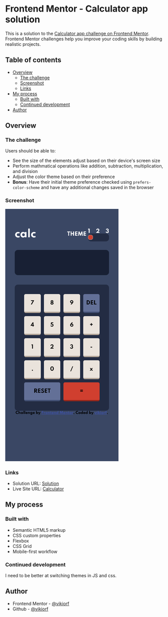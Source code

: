 # Frontend Mentor - Calculator app solution

This is a solution to the [Calculator app challenge on Frontend Mentor](https://www.frontendmentor.io/challenges/calculator-app-9lteq5N29). Frontend Mentor challenges help you improve your coding skills by building realistic projects.

## Table of contents

- [Overview](#overview)
  - [The challenge](#the-challenge)
  - [Screenshot](#screenshot)
  - [Links](#links)
- [My process](#my-process)
  - [Built with](#built-with)
  - [Continued development](#continued-development)
- [Author](#author)

## Overview

### The challenge

Users should be able to:

- See the size of the elements adjust based on their device's screen size
- Perform mathmatical operations like addition, subtraction, multiplication, and division
- Adjust the color theme based on their preference
- **Bonus**: Have their initial theme preference checked using `prefers-color-scheme` and have any additional changes saved in the browser

### Screenshot

![](./screenshot.png)

### Links

- Solution URL: [Solution](https://github.com/vikiorf/calculator-frontend-mentor)
- Live Site URL: [Calculator](https://calculator-frontend-mentor.vercel.app/)

## My process

### Built with

- Semantic HTML5 markup
- CSS custom properties
- Flexbox
- CSS Grid
- Mobile-first workflow

### Continued development

I need to be better at switching themes in JS and css.

## Author

- Frontend Mentor - [@vikiorf](https://www.frontendmentor.io/profile/vikiorf)
- Github - [@vikiorf](https://github.com/vikiorf)
